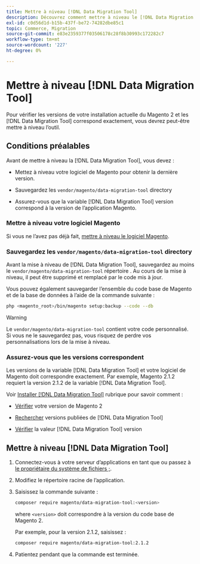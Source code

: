 ```yaml
---
title: Mettre à niveau [!DNL Data Migration Tool]
description: Découvrez comment mettre à niveau le [!DNL Data Migration Tool] pour transférer des données entre le Magento 1 et le Magento 2.
exl-id: c0d56d1d-b15b-437f-be72-74282dbe85c1
topic: Commerce, Migration
source-git-commit: e83e2359377f03506178c28f8b30993c172282c7
workflow-type: tm+mt
source-wordcount: '227'
ht-degree: 0%

---
```


# Mettre à niveau [!DNL Data Migration Tool]

Pour vérifier les versions de votre installation actuelle du Magento 2 et les [!DNL Data Migration Tool] correspond exactement, vous devrez peut-être mettre à niveau l’outil.

## Conditions préalables

Avant de mettre à niveau la [!DNL Data Migration Tool], vous devez :

* Mettez à niveau votre logiciel de Magento pour obtenir la dernière version.

* Sauvegardez les `vendor/magento/data-migration-tool` directory

* Assurez-vous que la variable [!DNL Data Migration Tool] version correspond à la version de l’application Magento.

### Mettre à niveau votre logiciel Magento

Si vous ne l’avez pas déjà fait, [mettre à niveau le logiciel Magento](../../upgrade/overview.md).

### Sauvegardez les `vendor/magento/data-migration-tool` directory

Avant la mise à niveau de [!DNL Data Migration Tool], sauvegardez au moins le `vendor/magento/data-migration-tool` répertoire . Au cours de la mise à niveau, il peut être supprimé et remplacé par le code mis à jour.

Vous pouvez également sauvegarder l’ensemble du code base de Magento et de la base de données à l’aide de la commande suivante :

```bash
php <magento_root>/bin/magento setup:backup --code --db
```

>[!WARNING]
>
>Le `vendor/magento/data-migration-tool` contient votre code personnalisé. Si vous ne le sauvegardez pas, vous risquez de perdre vos personnalisations lors de la mise à niveau.


### Assurez-vous que les versions correspondent

Les versions de la variable [!DNL Data Migration Tool] et votre logiciel de Magento doit correspondre exactement. Par exemple, Magento 2.1.2 requiert la version 2.1.2 de la variable [!DNL Data Migration Tool].

Voir [Installer [!DNL Data Migration Tool]](install.md) rubrique pour savoir comment :

* [Vérifier](install.md#check-your-version) votre version de Magento 2

* [Rechercher](install.md#find-released-versions-of-data-migration-tool) versions publiées de [!DNL Data Migration Tool]

* [Vérifier](install.md#check-version-of-installed-data-migration-tool) la valeur [!DNL Data Migration Tool] version

## Mettre à niveau [!DNL Data Migration Tool]

1. Connectez-vous à votre serveur d’applications en tant que ou passez à [le propriétaire du système de fichiers ;](../../installation/prerequisites/file-system/overview.md).
1. Modifiez le répertoire racine de l’application.
1. Saisissez la commande suivante :

   ```bash
   composer require magento/data-migration-tool:<version>
   ```

   where `<version>` doit correspondre à la version du code base de Magento 2.

   Par exemple, pour la version 2.1.2, saisissez :

   ```bash
   composer require magento/data-migration-tool:2.1.2
   ```

1. Patientez pendant que la commande est terminée.
